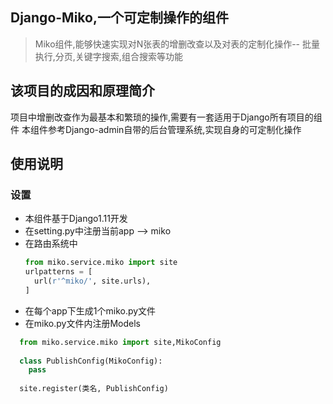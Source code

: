 ## Django-Miko,一个可定制操作的组件

>Miko组件,能够快速实现对N张表的增删改查以及对表的定制化操作-- 批量执行,分页,关键字搜索,组合搜索等功能

## 该项目的成因和原理简介

项目中增删改查作为最基本和繁琐的操作,需要有一套适用于Django所有项目的组件
本组件参考Django-admin自带的后台管理系统,实现自身的可定制化操作

## 使用说明

### 设置

- 本组件基于Django1.11开发
- 在setting.py中注册当前app --> miko
- 在路由系统中
  ```python
  from miko.service.miko import site
  urlpatterns = [
    url(r'^miko/', site.urls),
  ]
  ```
- 在每个app下生成1个miko.py文件
- 在miko.py文件内注册Models
```python
  from miko.service.miko import site,MikoConfig
  
  class PublishConfig(MikoConfig):
    pass
    
  site.register(类名, PublishConfig)
 ```
  
  
  




